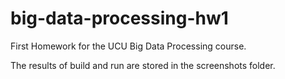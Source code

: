 # big-data-processing-hw1
First Homework for the UCU Big Data Processing course.

The results of build and run are stored in the screenshots folder.
